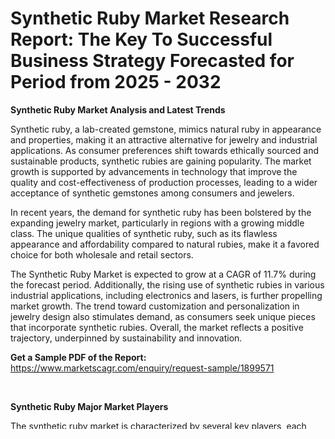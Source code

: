 <p><h1>Synthetic Ruby Market Research Report: The Key To Successful Business Strategy Forecasted for Period from 2025 - 2032</h1></p><p><strong>Synthetic Ruby Market Analysis and Latest Trends</strong></p>
<p><p>Synthetic ruby, a lab-created gemstone, mimics natural ruby in appearance and properties, making it an attractive alternative for jewelry and industrial applications. As consumer preferences shift towards ethically sourced and sustainable products, synthetic rubies are gaining popularity. The market growth is supported by advancements in technology that improve the quality and cost-effectiveness of production processes, leading to a wider acceptance of synthetic gemstones among consumers and jewelers.</p><p>In recent years, the demand for synthetic ruby has been bolstered by the expanding jewelry market, particularly in regions with a growing middle class. The unique qualities of synthetic ruby, such as its flawless appearance and affordability compared to natural rubies, make it a favored choice for both wholesale and retail sectors.</p><p>The Synthetic Ruby Market is expected to grow at a CAGR of 11.7% during the forecast period. Additionally, the rising use of synthetic rubies in various industrial applications, including electronics and lasers, is further propelling market growth. The trend toward customization and personalization in jewelry design also stimulates demand, as consumers seek unique pieces that incorporate synthetic rubies. Overall, the market reflects a positive trajectory, underpinned by sustainability and innovation.</p></p>
<p><strong>Get a Sample PDF of the Report:&nbsp;</strong> <a href="https://www.marketscagr.com/enquiry/request-sample/1899571?utm_campaign=2453&utm_medium=2&utm_source=Github&utm_content=ia&utm_term=01042025&utm_id=synthetic-ruby">https://www.marketscagr.com/enquiry/request-sample/1899571</a></p>
<p>&nbsp;</p>
<p><strong>Synthetic Ruby Major Market Players</strong></p>
<p><p>The synthetic ruby market is characterized by several key players, each contributing to its growth and innovation. Leading companies include Chatham Inc., Kashan, Ramaura, Pure Grown Diamond, and Tairus. </p><p>Chatham Inc., a pioneer in synthetic gems, focuses on high-quality lab-created rubies and has established a strong reputation in the jewelry sector. Their innovative techniques and sustainable practices have positioned them favorably in a market increasingly driven by eco-conscious consumers. </p><p>Kashan specializes in affordable synthetic stones, offering a wide range of colors and styles. Their cost-effective production methods have allowed them to capture significant market segments, appealing primarily to budget-conscious buyers. </p><p>Pure Grown Diamond, while primarily known for diamonds, has expanded into synthetic rubies, promoting them as ethical alternatives to mined stones. This strategy helps attract environmentally aware consumers and positions them uniquely within the luxury market. </p><p>Tairus is recognized for its advanced technology in creating lab-grown rubies, emphasizing quality and durability. With increasing investment in R&D, Tairus aims to enhance its product offerings further, potentially capturing a larger market share. </p><p>In terms of market size, the synthetic ruby market is projected to grow substantially, driven by rising demand for sustainable and ethically sourced gemstones. The global synthetic gemstone market, including rubies, is estimated to reach several billion USD in the coming years, with a compound annual growth rate (CAGR) exceeding 10%. </p><p>Sales revenues for specific companies vary, with larger players like Chatham and Pure Grown Diamond generating millions in annual sales, leveraging their established brands. Overall, the competitive landscape indicates a dynamic market poised for significant growth, led by innovations and changing consumer preferences.</p></p>
<p>&nbsp;</p>
<p><strong>What Are The Key Opportunities For Synthetic Ruby Manufacturers?</strong></p>
<p><p>The synthetic ruby market is poised for significant growth, driven by advancements in manufacturing technologies and increasing demand in jewelry and industrial applications. Current market trends indicate a shift towards eco-friendly and ethically sourced alternatives, enhancing the appeal of synthetic rubies. The Asia-Pacific region, particularly China and India, is witnessing a rise in consumer demand, while North America and Europe remain robust markets due to a strong preference for lab-created stones. By 2030, the synthetic ruby market is expected to expand at a CAGR of over 8%, reflecting shifting consumer preferences and innovations in synthetic production methods.</p></p>
<p><strong>Inquire or Share Your Questions If Any Before Purchasing This Report:</strong> <a href="https://www.marketscagr.com/enquiry/pre-order-enquiry/1899571?utm_campaign=2453&utm_medium=2&utm_source=Github&utm_content=ia&utm_term=01042025&utm_id=synthetic-ruby">https://www.marketscagr.com/enquiry/pre-order-enquiry/1899571</a></p>
<p>&nbsp;</p>
<p><strong>Market Segmentation</strong></p>
<p><strong>The Synthetic Ruby Market Analysis by types is segmented into:</strong></p>
<p><ul><li>Flame Melting Method</li><li>Flux Method</li><li>Hydrothermal Method</li></ul></p>
<p><p>The synthetic ruby market includes three primary types: Flame Melting, Flux Method, and Hydrothermal Method. Flame Melting involves intense heat to combine aluminum oxide, resulting in high-purity rubies. The Flux Method employs a chemical flux to dissolve aluminum oxide and crystallize ruby, producing larger stones. The Hydrothermal Method mimics natural geological processes, using high temperature and pressure to grow rubies in a solution, yielding high-quality gems. Each method influences quality, cost, and market demand in the synthetic ruby industry.</p></p>
<p><strong>Purchase this Report:&nbsp;</strong><a href="https://www.marketscagr.com/purchase/1899571?utm_campaign=2453&utm_medium=2&utm_source=Github&utm_content=ia&utm_term=01042025&utm_id=synthetic-ruby">https://www.marketscagr.com/purchase/1899571</a></p>
<p>&nbsp;</p>
<p><strong>The Synthetic Ruby Market Industry Research by Application is segmented into:</strong></p>
<p><ul><li>Industrial</li><li>Jewelry</li><li>Other</li></ul></p>
<p><p>The synthetic ruby market finds diverse applications across various sectors. In the industrial space, synthetic rubies are used in precision instruments, lasers, and watches due to their durability and resistance to wear. In jewelry, they are favored for their brilliant color and affordability, offering a sustainable alternative to natural rubies. Additionally, synthetic rubies are utilized in other markets such as electronics and medical devices, where their unique properties enhance performance and reliability in high-tech applications.</p></p>
<p><a href="https://www.marketscagr.com/synthetic-ruby-r1899571?utm_campaign=2453&utm_medium=2&utm_source=Github&utm_content=ia&utm_term=01042025&utm_id=synthetic-ruby">&nbsp;https://www.marketscagr.com/synthetic-ruby-r1899571</a></p>
<p><strong>In terms of Region, the Synthetic Ruby Market Players available by Region are:</strong></p>
<p>
    <p> <strong> North America: </strong>
        <ul>
            <li>United States</li>
            <li>Canada</li>
        </ul>
        </p> 
    <p> <strong> Europe: </strong>
        <ul>
            <li>Germany</li>
            <li>France</li>
            <li>U.K.</li>
            <li>Italy</li>
            <li>Russia</li>
        </ul>
        </p> 
    <p> <strong> Asia-Pacific: </strong>
        <ul>
            <li>China</li>
            <li>Japan</li>
            <li>South Korea</li>
            <li>India</li>
            <li>Australia</li>
            <li>China Taiwan</li>
            <li>Indonesia</li>
            <li>Thailand</li>
            <li>Malaysia</li>
        </ul>
        </p> 
    <p> <strong> Latin America: </strong>
        <ul>
            <li>Mexico</li>
            <li>Brazil</li>
            <li>Argentina Korea</li>
            <li>Colombia</li>
        </ul>
        </p> 
    <p> <strong> Middle East & Africa: </strong>
        <ul>
            <li>Turkey</li>
            <li>Saudi</li>
            <li>Arabia</li>
            <li>UAE</li>
            <li>Korea</li>
        </ul>
    </p>
    </p>
<p><p>The synthetic ruby market is experiencing significant growth across various regions, with North America and Asia-Pacific anticipated to lead due to rising demand in electronics and jewelry. Europe follows closely, driven by advancements in industrial applications. The projected market shares are as follows: North America (30%), Asia-Pacific (35%), Europe (25%), USA (20%), and China (15%). Asia-Pacific is expected to dominate the market, accounting for the largest share, reflecting its rapid industrialization and technological advancements in gem production.</p></p>
<p><strong>Purchase this Report: </strong><a href="https://www.marketscagr.com/purchase/1899571?utm_campaign=2453&utm_medium=2&utm_source=Github&utm_content=ia&utm_term=01042025&utm_id=synthetic-ruby">https://www.marketscagr.com/purchase/1899571</a></p>
<p>&nbsp;<strong>Get a Sample PDF of the Report:&nbsp;&nbsp;</strong><a href="https://www.marketscagr.com/enquiry/request-sample/1899571?utm_campaign=2453&utm_medium=2&utm_source=Github&utm_content=ia&utm_term=01042025&utm_id=synthetic-ruby">https://www.marketscagr.com/enquiry/request-sample/1899571</a></p>
<p><strong></strong></p>
<p><p><a href="https://github.com/bensemilia864/Market-Research-Report-List-1/blob/main/vapor-barrier-tape-market.md?utm_campaign=2453&utm_medium=2&utm_source=Github&utm_content=ia&utm_term=01042025&utm_id=synthetic-ruby">Vapor Barrier Tape Market</a></p></p>
